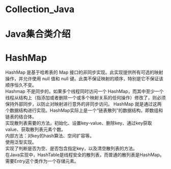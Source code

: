 # Collection_Java
Java集合类介绍  
===
HashMap  
==
HashMap 是基于哈希表的 Map 接口的非同步实现。此实现提供所有可选的映射操作，并允许使用 null 值和 null 键。此类不保证映射的顺序，特别是它不保证该顺序恒久不变。  
Hashmap 不是同步的，如果多个线程同时访问一个 HashMap，而其中至少一个线程从结构上（指添加或者删除一个或多个映射关系的任何操作）修改了，则必须保持外部同步，以防止对映射进行意外的非同步访问。 
HashMap 就是通过这两个数据结构进行实现。HashMap实际上是一个“链表散列”的数据结构，即数组和链表的结合体。  
实现散列表需要的方法，初始化、设置key-value、删除key、通过key获取value、获取散列表元素个数。  
内部方法：对key的hash算法、空间扩容等。  
使用泛型实现。  
实现了判断是否为空、是否包含指定key，以及清空散列表的方法。  
在Java实现中，HashTable是线程安全的散列表，而普通的散列表是HashMap。  
需要Entry这个类作为一个存储元素。
